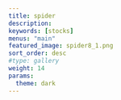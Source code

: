 ```yaml
---
title: spider
description:
keywords: [stocks]
menus: "main"
featured_image: spider8_1.png
sort_order: desc
#type: gallery
weight: 14
params:
  theme: dark
---
```

